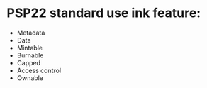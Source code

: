 # PSP22 standard use ink feature:

- Metadata
- Data
- Mintable
- Burnable
- Capped
- Access control
- Ownable


